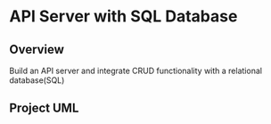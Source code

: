 # API Server with SQL Database

## Overview

Build an API server and integrate CRUD functionality with a relational database(SQL)

## Project UML
